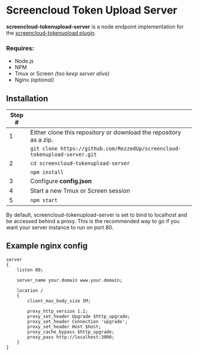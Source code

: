 Screencloud Token Upload Server
===============================

**screencloud-tokenupload-server** is a node endpoint implementation for the [screencloud-tokenupload plugin](https://github.com/RezzedUp/screencloud-tokenupload).

### Requires:

- Node.js
- NPM
- Tmux or Screen *(too keep server alive)* 
- Nginx *(optional)*

Installation
------------

| Step # |                                                                                        |
|--------|----------------------------------------------------------------------------------------|
|   1    | Either clone this repository or download the repository as a zip.                      |
|        | `git clone https://github.com/RezzedUp/screencloud-tokenupload-server.git`             |
|   2    | `cd screencloud-tokenupload-server`                                                    |
|        | `npm install`                                                                          |
|   3    | Configure **config.json**                                                              |
|   4    | Start a new Tmux or Screen session                                                     |
|   5    | `npm start`                                                                            |

By default, screencloud-tokenupload-server is set to bind to localhost and be accessed behind a proxy. This is the recommended way to go if you want your server instance to run on port 80.

Example nginx config
--------------------

```nginx
server
{
    listen 80;

    server_name your.domain www.your.domain;

    location /
    {
        client_max_body_size 5M;

        proxy_http_version 1.1;
        proxy_set_header Upgrade $http_upgrade;
        proxy_set_header Connection 'upgrade';
        proxy_set_header Host $host;
        proxy_cache_bypass $http_upgrade;
        proxy_pass http://localhost:3000;
    }
}

```
